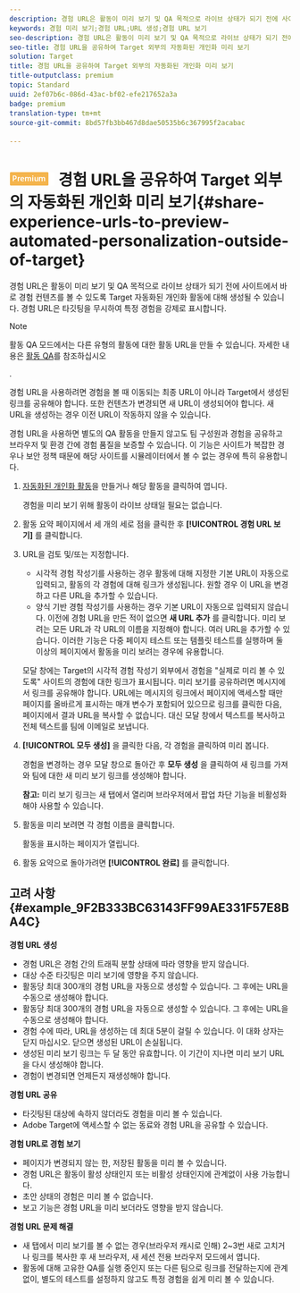```yaml
---
description: 경험 URL은 활동이 미리 보기 및 QA 목적으로 라이브 상태가 되기 전에 사이트에서 바로 경험 컨텐츠를 볼 수 있도록 Target 자동화된 개인화 활동에 대해 생성될 수 있습니다. 경험 URL은 타깃팅을 무시하여 특정 경험을 강제로 표시합니다.
keywords: 경험 미리 보기;경험 URL;URL 생성;경험 URL 보기
seo-description: 경험 URL은 활동이 미리 보기 및 QA 목적으로 라이브 상태가 되기 전에 사이트에서 바로 경험 컨텐츠를 볼 수 있도록 Target 자동화된 개인화 활동에 대해 생성될 수 있습니다. 경험 URL은 타깃팅을 무시하여 특정 경험을 강제로 표시합니다.
seo-title: 경험 URL을 공유하여 Target 외부의 자동화된 개인화 미리 보기
solution: Target
title: 경험 URL을 공유하여 Target 외부의 자동화된 개인화 미리 보기
title-outputclass: premium
topic: Standard
uuid: 2ef07b6c-086d-43ac-bf02-efe217652a3a
badge: premium
translation-type: tm+mt
source-git-commit: 8bd57fb3bb467d8dae50535b6c367995f2acabac

---
```



# ![PREMIUM](/help/assets/premium.png) 경험 URL을 공유하여 Target 외부의 자동화된 개인화 미리 보기{#share-experience-urls-to-preview-automated-personalization-outside-of-target}

경험 URL은 활동이 미리 보기 및 QA 목적으로 라이브 상태가 되기 전에 사이트에서 바로 경험 컨텐츠를 볼 수 있도록 Target 자동화된 개인화 활동에 대해 생성될 수 있습니다. 경험 URL은 타깃팅을 무시하여 특정 경험을 강제로 표시합니다.

>[!NOTE]
>
>활동 QA 모드에서는 다른 유형의 활동에 대한 활동 URL을 만들 수 있습니다. 자세한 내용은 [활동 QA](../../c-activities/c-activity-qa/activity-qa.md#concept_9329EF33DE7D41CA9815C8115DBC4E40)를 참조하십시오

.

경험 URL을 사용하려면 경험을 볼 때 이동되는 최종 URL이 아니라 Target에서 생성된 링크를 공유해야 합니다. 또한 컨텐츠가 변경되면 새 URL이 생성되어야 합니다. 새 URL을 생성하는 경우 이전 URL이 작동하지 않을 수 있습니다.

경험 URL을 사용하면 별도의 QA 활동을 만들지 않고도 팀 구성원과 경험을 공유하고 브라우저 및 환경 간에 경험 품질을 보증할 수 있습니다. 이 기능은 사이트가 복잡한 경우나 보안 정책 때문에 해당 사이트를 시뮬레이터에서 볼 수 없는 경우에 특히 유용합니다.

1. [자동화된 개인화 활동](../../c-activities/t-automated-personalization/create-ap-activity.md#task_8AAF837796D74CF893CA2F88BA1491C9)을 만들거나 해당 활동을 클릭하여 엽니다.

   경험을 미리 보기 위해 활동이 라이브 상태일 필요는 없습니다.
1. 활동 요약 페이지에서 세 개의 세로 점을 클릭한 후 **[!UICONTROL 경험 URL 보기]** 를 클릭합니다.
1. URL을 검토 및/또는 지정합니다.

   * 시각적 경험 작성기를 사용하는 경우 활동에 대해 지정한 기본 URL이 자동으로 입력되고, 활동의 각 경험에 대해 링크가 생성됩니다. 원할 경우 이 URL을 변경하고 다른 URL을 추가할 수 있습니다.
   * 양식 기반 경험 작성기를 사용하는 경우 기본 URL이 자동으로 입력되지 않습니다. 이전에 경험 URL을 만든 적이 없으면 **새 URL 추가** 를 클릭합니다. 미리 보려는 모든 URL과 각 URL의 이름을 지정해야 합니다.
   여러 URL을 추가할 수 있습니다. 이러한 기능은 다중 페이지 테스트 또는 템플릿 테스트를 실행하며 둘 이상의 페이지에서 활동을 미리 보려는 경우에 유용합니다.

   모달 창에는 Target의 시각적 경험 작성기 외부에서 경험을 &quot;실제로 미리 볼 수 있도록&quot; 사이트의 경험에 대한 링크가 표시됩니다. 미리 보기를 공유하려면 메시지에서 링크를 공유해야 합니다. URL에는 메시지의 링크에서 페이지에 액세스할 때만 페이지를 올바르게 표시하는 매개 변수가 포함되어 있으므로 링크를 클릭한 다음, 페이지에서 결과 URL을 복사할 수 없습니다. 대신 모달 창에서 텍스트를 복사하고 전체 텍스트를 팀에 이메일로 보냅니다.
1. **[!UICONTROL 모두 생성]** 을 클릭한 다음, 각 경험을 클릭하여 미리 봅니다.

   경험을 변경하는 경우 모달 창으로 돌아간 후 **모두 생성** 을 클릭하여 새 링크를 가져와 팀에 대한 새 미리 보기 링크를 생성해야 합니다.

   **참고:** 미리 보기 링크는 새 탭에서 열리며 브라우저에서 팝업 차단 기능을 비활성화해야 사용할 수 있습니다.

1. 활동을 미리 보려면 각 경험 이름을 클릭합니다.

   활동을 표시하는 페이지가 열립니다.
1. 활동 요약으로 돌아가려면 **[!UICONTROL 완료]** 를 클릭합니다.

## 고려 사항 {#example_9F2B333BC63143FF99AE331F57E8BA4C}

**경험 URL 생성**

* 경험 URL은 경험 간의 트래픽 분할 상태에 따라 영향을 받지 않습니다.
* 대상 수준 타깃팅은 미리 보기에 영향을 주지 않습니다.
* 활동당 최대 300개의 경험 URL을 자동으로 생성할 수 있습니다. 그 후에는 URL을 수동으로 생성해야 합니다.
* 활동당 최대 300개의 경험 URL을 자동으로 생성할 수 있습니다. 그 후에는 URL을 수동으로 생성해야 합니다.
* 경험 수에 따라, URL을 생성하는 데 최대 5분이 걸릴 수 있습니다. 이 대화 상자는 닫지 마십시오. 닫으면 생성된 URL이 손실됩니다.
* 생성된 미리 보기 링크는 두 달 동안 유효합니다. 이 기간이 지나면 미리 보기 URL을 다시 생성해야 합니다.
* 경험이 변경되면 언제든지 재생성해야 합니다.

**경험 URL 공유**

* 타깃팅된 대상에 속하지 않더라도 경험을 미리 볼 수 있습니다.
* Adobe Target에 액세스할 수 없는 동료와 경험 URL을 공유할 수 있습니다.

**경험 URL로 경험 보기**

* 페이지가 변경되지 않는 한, 저장된 활동을 미리 볼 수 있습니다.
* 경험 URL은 활동이 활성 상태인지 또는 비활성 상태인지에 관계없이 사용 가능합니다.
* 초안 상태의 경험은 미리 볼 수 없습니다.
* 보고 기능은 경험 URL을 미리 보더라도 영향을 받지 않습니다.

**경험 URL 문제 해결**

* 새 탭에서 미리 보기를 볼 수 없는 경우(브라우저 캐시로 인해) 2~3번 새로 고치거나 링크를 복사한 후 새 브라우저, 새 세션 전용 브라우저 모드에서 엽니다.
* 활동에 대해 고유한 QA를 실행 중인지 또는 다른 팀으로 링크를 전달하는지에 관계없이, 별도의 테스트를 설정하지 않고도 특정 경험을 쉽게 미리 볼 수 있습니다.

